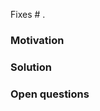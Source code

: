 <!--
Make sure to run yarn test:coverage to ensure coverage doesn't decrease
-->

Fixes # .

### Motivation
<!--
Does this solve a bug? Enable a new use-case? Improve an existing behavior? Concrete examples are helpful here.
-->

### Solution
<!--
What is the solution here from a high level. What are the key technical decisions and why were they made?
-->

### Open questions
<!--
(optional) Any open questions or feedback on design desired?
-->
